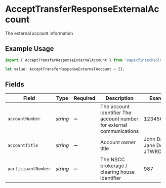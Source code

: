 # AcceptTransferResponseExternalAccount

The external account information

## Example Usage

```typescript
import { AcceptTransferResponseExternalAccount } from "@apexfintechsolutions/ascend-sdk/models/components";

let value: AcceptTransferResponseExternalAccount = {};
```

## Fields

| Field                                                                 | Type                                                                  | Required                                                              | Description                                                           | Example                                                               |
| --------------------------------------------------------------------- | --------------------------------------------------------------------- | --------------------------------------------------------------------- | --------------------------------------------------------------------- | --------------------------------------------------------------------- |
| `accountNumber`                                                       | *string*                                                              | :heavy_minus_sign:                                                    | The account identifier The account number for external communications | 1234567890                                                            |
| `accountTitle`                                                        | *string*                                                              | :heavy_minus_sign:                                                    | Account owner title                                                   | John Doe & Jane Doe JTWROS                                            |
| `participantNumber`                                                   | *string*                                                              | :heavy_minus_sign:                                                    | The NSCC brokerage / clearing house identifier                        | 987                                                                   |